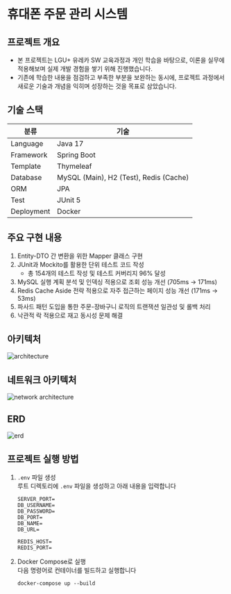 # 휴대폰 주문 관리 시스템

## 프로젝트 개요
- 본 프로젝트는 LGU+ 유레카 SW 교육과정과 개인 학습을 바탕으로, 이론을 실무에 적용해보며 실제 개발 경험을 쌓기 위해 진행했습니다.
- 기존에 학습한 내용을 점검하고 부족한 부분을 보완하는 동시에, 프로젝트 과정에서 새로운 기술과 개념을 익히며 성장하는 것을 목표로 삼았습니다.

## 기술 스택
| 분류         | 기술                                     |
|------------|----------------------------------------|
| Language   | Java 17                                |
| Framework  | Spring Boot                            |
| Template   | Thymeleaf                              |
| Database   | MySQL (Main), H2 (Test), Redis (Cache) |
| ORM        | JPA                                    |
| Test       | JUnit 5                                |
| Deployment | Docker                                 |

## 주요 구현 내용
1. Entity-DTO 간 변환을 위한 Mapper 클래스 구현
2. JUnit과 Mockito를 활용한 단위 테스트 코드 작성
   - 총 154개의 테스트 작성 및 테스트 커버리지 96% 달성
3. MySQL 실행 계획 분석 및 인덱싱 적용으로 조회 성능 개선 (705ms → 171ms)
4. Redis Cache Aside 전략 적용으로 자주 접근하는 페이지 성능 개선 (171ms → 53ms)
5. 파사드 패턴 도입을 통한 주문-장바구니 로직의 트랜잭션 일관성 및 롤백 처리
6. 낙관적 락 적용으로 재고 동시성 문제 해결

## 아키텍처
![architecture](https://github.com/user-attachments/assets/8532e740-8635-44da-beb0-250c53f6fa7a)

## 네트워크 아키텍처
![network architecture](https://github.com/user-attachments/assets/16ea3623-fd34-4fb6-8f8e-78996b316dd3)

## ERD
![erd](https://github.com/user-attachments/assets/f1bf227a-4b9e-45d4-8c50-28c2298b9566)

## 프로젝트 실행 방법
1. `.env` 파일 생성  
   루트 디렉토리에 `.env` 파일을 생성하고 아래 내용을 입력합니다
    ```env
    SERVER_PORT=
    DB_USERNAME=
    DB_PASSWORD=
    DB_PORT=
    DB_NAME=
    DB_URL=

    REDIS_HOST=
    REDIS_PORT=
    ```
2. Docker Compose로 실행  
   다음 명령어로 컨테이너를 빌드하고 실행합니다

   ```
   docker-compose up --build
   ```
